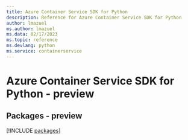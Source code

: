 ```yaml
---
title: Azure Container Service SDK for Python
description: Reference for Azure Container Service SDK for Python
author: lmazuel
ms.author: lmazuel
ms.data: 02/17/2023
ms.topic: reference
ms.devlang: python
ms.service: containerservice
---
```

# Azure Container Service SDK for Python - preview
## Packages - preview
[!INCLUDE [packages](container-service-index.md)]